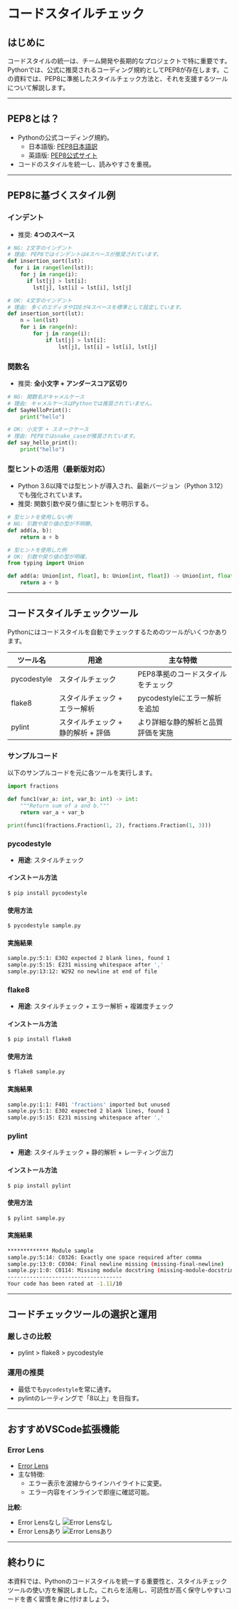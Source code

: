 # コードスタイルチェック

## はじめに

コードスタイルの統一は、チーム開発や長期的なプロジェクトで特に重要です。Pythonでは、公式に推奨されるコーディング規約としてPEP8が存在します。この資料では、PEP8に準拠したスタイルチェック方法と、それを支援するツールについて解説します。

---

## PEP8とは？

- Pythonの公式コーディング規約。
  - 日本語版: [PEP8日本語訳](https://pep8-ja.readthedocs.io/ja/latest/)
  - 英語版: [PEP8公式サイト](https://pep8.org/)
- コードのスタイルを統一し、読みやすさを重視。

---

## PEP8に基づくスタイル例

### インデント
- 推奨: **4つのスペース**

```python
# NG: 2文字のインデント
# 理由: PEP8ではインデントは4スペースが推奨されています。
def insertion_sort(lst):
  for i in range(len(lst)):
    for j in range(i):
      if lst[j] > lst[i]:
        lst[j], lst[i] = lst[i], lst[j]
```

```python
# OK: 4文字のインデント
# 理由: 多くのエディタやIDEが4スペースを標準として設定しています。
def insertion_sort(lst):
    n = len(lst)
    for i in range(n):
        for j in range(i):
            if lst[j] > lst[i]:
                lst[j], lst[i] = lst[i], lst[j]
```

### 関数名
- 推奨: **全小文字 + アンダースコア区切り**

```python
# NG: 関数名がキャメルケース
# 理由: キャメルケースはPythonでは推奨されていません。
def SayHelloPrint():
    print("hello")

# OK: 小文字 + スネークケース
# 理由: PEP8ではsnake_caseが推奨されています。
def say_hello_print():
    print("hello")
```

### 型ヒントの活用（最新版対応）
- Python 3.6以降では型ヒントが導入され、最新バージョン（Python 3.12）でも強化されています。
- 推奨: 関数引数や戻り値に型ヒントを明示する。

```python
# 型ヒントを使用しない例
# NG: 引数や戻り値の型が不明瞭。
def add(a, b):
    return a + b

# 型ヒントを使用した例
# OK: 引数や戻り値の型が明確。
from typing import Union

def add(a: Union[int, float], b: Union[int, float]) -> Union[int, float]:
    return a + b
```

---

## コードスタイルチェックツール

Pythonにはコードスタイルを自動でチェックするためのツールがいくつかあります。

| ツール名    | 用途                               | 主な特徴                           |
| ----------- | ---------------------------------- | ---------------------------------- |
| pycodestyle | スタイルチェック                   | PEP8準拠のコードスタイルをチェック |
| flake8      | スタイルチェック + エラー解析      | pycodestyleにエラー解析を追加      |
| pylint      | スタイルチェック + 静的解析 + 評価 | より詳細な静的解析と品質評価を実施 |

### サンプルコード
以下のサンプルコードを元に各ツールを実行します。

```python
import fractions

def func1(var_a: int, var_b: int) -> int:
    """Return sum of a and b."""
    return var_a + var_b

print(func1(fractions.Fraction(1, 2), fractions.Fraction(1, 3)))
```

### pycodestyle
- **用途**: スタイルチェック

#### インストール方法
```sh
$ pip install pycodestyle
```

#### 使用方法
```sh
$ pycodestyle sample.py
```

#### 実施結果
```sh
sample.py:5:1: E302 expected 2 blank lines, found 1
sample.py:5:15: E231 missing whitespace after ','
sample.py:13:12: W292 no newline at end of file
```

### flake8
- **用途**: スタイルチェック + エラー解析 + 複雑度チェック

#### インストール方法
```sh
$ pip install flake8
```

#### 使用方法
```sh
$ flake8 sample.py
```

#### 実施結果
```sh
sample.py:1:1: F401 'fractions' imported but unused
sample.py:5:1: E302 expected 2 blank lines, found 1
sample.py:5:15: E231 missing whitespace after ','
```

### pylint
- **用途**: スタイルチェック + 静的解析 + レーティング出力

#### インストール方法
```sh
$ pip install pylint
```

#### 使用方法
```sh
$ pylint sample.py
```

#### 実施結果
```sh
************* Module sample
sample.py:5:14: C0326: Exactly one space required after comma
sample.py:13:0: C0304: Final newline missing (missing-final-newline)
sample.py:1:0: C0114: Missing module docstring (missing-module-docstring)
------------------------------------
Your code has been rated at -1.11/10
```

---

## コードチェックツールの選択と運用

### 厳しさの比較
- pylint > flake8 > pycodestyle

### 運用の推奨
- 最低でも`pycodestyle`を常に通す。
- pylintのレーティングで「8以上」を目指す。

---

## おすすめVSCode拡張機能

### Error Lens
- [Error Lens](https://marketplace.visualstudio.com/items?itemName=usernamehw.errorlens)
- 主な特徴:
  - エラー表示を波線からラインハイライトに変更。
  - エラー内容をインラインで即座に確認可能。

**比較:**
- Error Lensなし
  ![Error Lensなし](image/01.コードスタイルチェック/image.png)
- Error Lensあり
  ![Error Lensあり](image/01.コードスタイルチェック/image-1.png)

---

## 終わりに

本資料では、Pythonのコードスタイルを統一する重要性と、スタイルチェックツールの使い方を解説しました。これらを活用し、可読性が高く保守しやすいコードを書く習慣を身に付けましょう。

